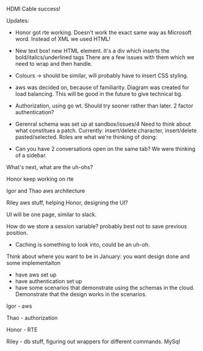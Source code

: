 HDMI Cable success!

Updates: 
* Honor got rte working. Doesn't work the exact same way as Microsoft word. 
  Instead of XML we used HTML!
  
* New text box! new HTML element. It's a div which inserts the bold/italics/underlined tags
  There are a few issues with them which we need to wrap and then handle. 
  
* Colours -> should be similar, will probably have to insert CSS styling.
  
* aws was decided on, because of familiarity. Diagram was created for load balancing.
  This will be good in the future to give technical bg.
  
* Authorization, using go wt. Should try sooner rather than later. 2 factor authentication?

* Gerenral schema was set up at sandbox/issues/4
  Need to think about what constitues a patch. Currently: insert/delete character, insert/delete pasted/selected.
  Roles are what we're thinking of doing: 
  
* Can you have 2 conversations open on the same tab? We were thinking of a sidebar.

What's next, what are the uh-ohs?

Honor keep working on rte

Igor and Thao aws architecture

Riley aws stuff, helping Honor, designing the UI?

UI will be one page, similar to slack.

How do we store a session variable? probably best not to save previous position.

* Caching is something to look into, could be an uh-oh.



Think about where you want to be in January: you want design done and some implementaiton

* have aws set up
* have authentication set up
* have some scenarios that demonstrate using the schemas in the cloud.
  Demonstrate that the design works in the scenarios.
  
  
Igor - aws

Thao - authorization

Honor - RTE

Riley - db stuff, figuring out wrappers for different commands. MySql

